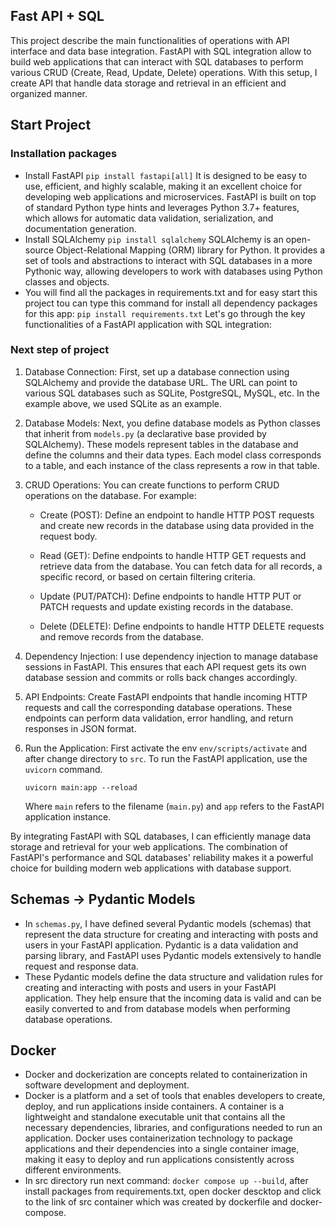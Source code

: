 
## Fast API + SQL
This project describe the main functionalities of operations with API interface and data base integration. FastAPI with SQL integration allow to build web applications that can interact with SQL databases to perform various CRUD (Create, Read, Update, Delete) operations. With this setup, I create API that handle data storage and retrieval in an efficient and organized manner.

## Start Project
### Installation packages
 - Install FastAPI ```pip install fastapi[all]``` 
 It is designed to be easy to use, efficient, and highly scalable, making it an excellent choice for developing web applications and microservices. FastAPI is built on top of standard Python type hints and leverages Python 3.7+ features, which allows for automatic data validation, serialization, and documentation generation.
 - Install SQLAlchemy ```pip install sqlalchemy```
 SQLAlchemy is an open-source Object-Relational Mapping (ORM) library for Python. It provides a set of tools and abstractions to interact with SQL databases in a more Pythonic way, allowing developers to work with databases using Python classes and objects.
 - You will find all the packages in requirements.txt and for easy start this project tou can type this command for install all dependency packages for this app: ```pip install requirements.txt```
Let's go through the key functionalities of a FastAPI application with SQL integration:

### Next step of project

1. Database Connection: First, set up a database connection using SQLAlchemy and provide the database URL. The URL can point to various SQL databases such as SQLite, PostgreSQL, MySQL, etc. In the example above, we used SQLite as an example.

2. Database Models: Next, you define database models as Python classes that inherit from `models.py` (a declarative base provided by SQLAlchemy). These models represent tables in the database and define the columns and their data types. Each model class corresponds to a table, and each instance of the class represents a row in that table.

3. CRUD Operations: You can create functions to perform CRUD operations on the database. For example:

   - Create (POST): Define an endpoint to handle HTTP POST requests and create new records in the database using data provided in the request body.

   - Read (GET): Define endpoints to handle HTTP GET requests and retrieve data from the database. You can fetch data for all records, a specific record, or based on certain filtering criteria.

   - Update (PUT/PATCH): Define endpoints to handle HTTP PUT or PATCH requests and update existing records in the database.

   - Delete (DELETE): Define endpoints to handle HTTP DELETE requests and remove records from the database.

4. Dependency Injection: I use dependency injection to manage database sessions in FastAPI. This ensures that each API request gets its own database session and commits or rolls back changes accordingly.

5. API Endpoints: Create FastAPI endpoints that handle incoming HTTP requests and call the corresponding database operations. These endpoints can perform data validation, error handling, and return responses in JSON format.

6. Run the Application: First activate the env ```env/scripts/activate``` and after change directory to `src`. To run the FastAPI application, use the `uvicorn` command.

   ```
   uvicorn main:app --reload
   ```

   Where `main` refers to the filename (`main.py`) and `app` refers to the FastAPI application instance.

By integrating FastAPI with SQL databases, I can efficiently manage data storage and retrieval for your web applications. The combination of FastAPI's performance and SQL databases' reliability makes it a powerful choice for building modern web applications with database support.
## Schemas -> Pydantic Models
- In `schemas.py`, I have defined several Pydantic models (schemas) that represent the data structure for creating and interacting with posts and users in your FastAPI application. Pydantic is a data validation and parsing library, and FastAPI uses Pydantic models extensively to handle request and response data.
- These Pydantic models define the data structure and validation rules for creating and interacting with posts and users in your FastAPI application. They help ensure that the incoming data is valid and can be easily converted to and from database models when performing database operations.
## Docker
- Docker and dockerization are concepts related to containerization in software development and deployment.
- Docker is a platform and a set of tools that enables developers to create, deploy, and run applications inside containers. A container is a lightweight and standalone executable unit that contains all the necessary dependencies, libraries, and configurations needed to run an application. Docker uses containerization technology to package applications and their dependencies into a single container image, making it easy to deploy and run applications consistently across different environments.
- In src directory run next command: ```docker compose up --build```, after install packages from requirements.txt, open docker descktop and click to the link of src container which was created by dockerfile and docker-compose.